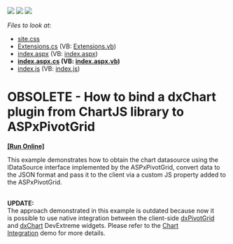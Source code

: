 <!-- default badges list -->
![](https://img.shields.io/endpoint?url=https://codecentral.devexpress.com/api/v1/VersionRange/134061619/12.2.6%2B)
[![](https://img.shields.io/badge/Open_in_DevExpress_Support_Center-FF7200?style=flat-square&logo=DevExpress&logoColor=white)](https://supportcenter.devexpress.com/ticket/details/E4508)
[![](https://img.shields.io/badge/📖_How_to_use_DevExpress_Examples-e9f6fc?style=flat-square)](https://docs.devexpress.com/GeneralInformation/403183)
<!-- default badges end -->
<!-- default file list -->
*Files to look at*:

* [site.css](./CS/DxSample/css/site.css)
* [Extensions.cs](./CS/DxSample/Extensions.cs) (VB: [Extensions.vb](./VB/DxSample/Extensions.vb))
* [index.aspx](./CS/DxSample/index.aspx) (VB: [index.aspx](./VB/DxSample/index.aspx))
* **[index.aspx.cs](./CS/DxSample/index.aspx.cs) (VB: [index.aspx.vb](./VB/DxSample/index.aspx.vb))**
* [index.js](./CS/DxSample/js/index.js) (VB: [index.js](./VB/DxSample/js/index.js))
<!-- default file list end -->
# OBSOLETE - How to bind a dxChart plugin from ChartJS library to ASPxPivotGrid
<!-- run online -->
**[[Run Online]](https://codecentral.devexpress.com/e4508)**
<!-- run online end -->


<p>This example demonstrates how to obtain the chart datasource using the IDataSource interface implemented by the ASPxPivotGrid, convert data to the JSON format and pass it to the client via a custom JS property added to the ASPxPivotGrid.<br><br></p>
<p><strong>UPDATE:</strong><br>The approach demonstrated in this example is outdated because now it is possible to use native integration between the client-side <a href="https://js.devexpress.com/Documentation/ApiReference/UI_Widgets/dxPivotGrid/">dxPivotGrid</a> and <a href="https://js.devexpress.com/Documentation/ApiReference/Data_Visualization_Widgets/dxChart/">dxChart</a> DevExtreme widgets. Please refer to the <a href="https://js.devexpress.com/Demos/WidgetsGallery/Demo/PivotGrid/ChartIntegration/jQuery/Light/">Chart Integration</a> demo for more details.</p>

<br/>


